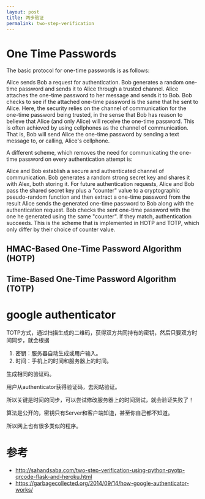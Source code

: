 ```yaml
---
layout: post
title: 两步验证
permalink: two-step-verification
---
```



# One Time Passwords

The basic protocol for one-time passwords is as follows:

Alice sends Bob a request for authentication.
Bob generates a random one-time password and sends it to Alice through a trusted channel.
Alice attaches the one-time password to her message and sends it to Bob.
Bob checks to see if the attached one-time password is the same that he sent to Alice.
Here, the security relies on the channel of communication for the one-time password being trusted, in the sense that Bob has reason to believe that Alice (and only Alice) will receive the one-time password. This is often achieved by using cellphones as the channel of communication. That is, Bob will send Alice the one-time password by sending a text message to, or calling, Alice's cellphone.

A different scheme, which removes the need for communicating the one-time password on every authentication attempt is:

Alice and Bob establish a secure and authenticated channel of communication.
Bob generates a random strong secret key and shares it with Alex, both storing it.
For future authentication requests, Alice and Bob pass the shared secret key plus a "counter" value to a cryptographic pseudo-random function and then extract a one-time password from the result
Alice sends the generated one-time password to Bob along with the authentication request.
Bob checks the sent one-time password with the one he generated using the same "counter". If they match, authentication succeeds.
This is the scheme that is implemented in HOTP and TOTP, which only differ by their choice of counter value.

## HMAC-Based One-Time Password Algorithm (HOTP)

## Time-Based One-Time Password Algorithm (TOTP)

# google authenticator
TOTP方式，通过扫描生成的二维码，获得双方共同持有的密钥，然后只要双方时间同步，就会根据

1. 密钥：服务器自动生成或用户输入。
2. 时间：手机上的时间和服务器上的时间。

生成相同的验证码。

用户从authenticator获得验证码，去网站验证。

所以关键是时间的同步，可以尝试修改服务器上的时间测试，就会验证失败了！

算法是公开的，密钥只有Server和客户端知道，甚至你自己都不知道。

所以网上也有很多类似的程序。


# 参考
* http://sahandsaba.com/two-step-verification-using-python-pyotp-qrcode-flask-and-heroku.html
* https://garbagecollected.org/2014/09/14/how-google-authenticator-works/
